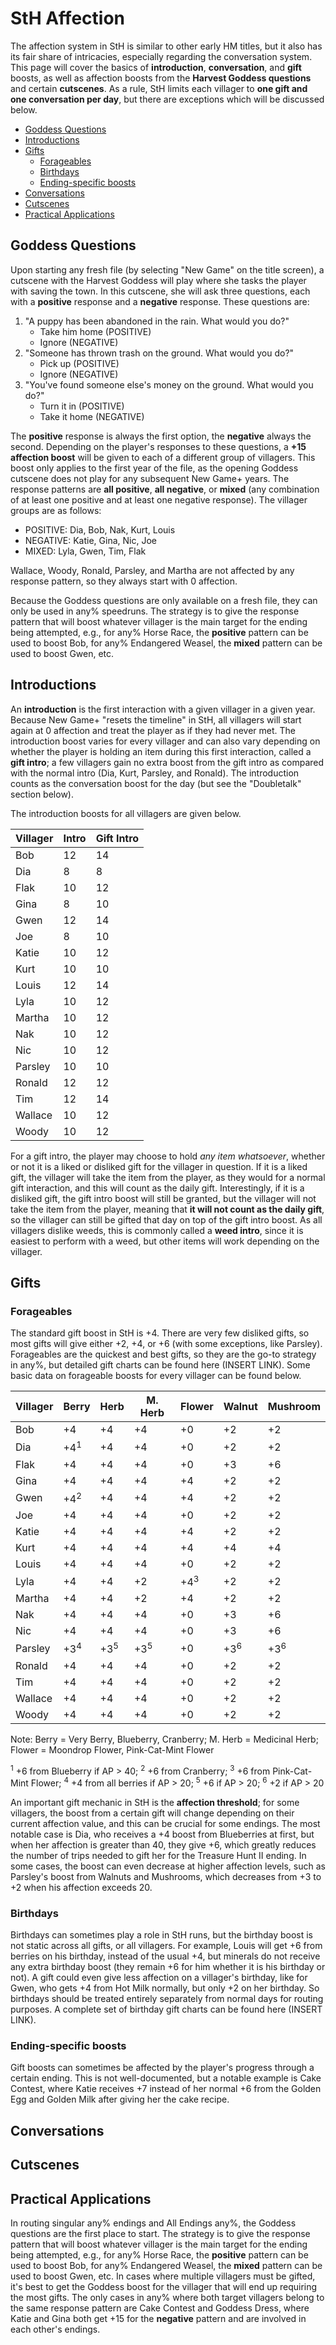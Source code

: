 # StH Affection

The affection system in StH is similar to other early HM titles, but it also has its fair share of intricacies, especially regarding the conversation system. This page will cover the basics of **introduction**, **conversation**, and **gift** boosts, as well as affection boosts from the **Harvest Goddess questions** and certain **cutscenes**. As a rule, StH limits each villager to **one gift and one conversation per day**, but there are exceptions which will be discussed below.

- [Goddess Questions](#goddess-questions)
- [Introductions](#introductions)
- [Gifts](#gifts)
  * [Forageables](#forageables)
  * [Birthdays](#birthdays)
  * [Ending-specific boosts](#ending-specific-boosts)
- [Conversations](#conversations)
- [Cutscenes](#cutscenes)
- [Practical Applications](#practical-applications)

## Goddess Questions

Upon starting any fresh file (by selecting "New Game" on the title screen), a cutscene with the Harvest Goddess will play where she tasks the player with saving the town. In this cutscene, she will ask three questions, each with a **positive** response and a **negative** response. These questions are:

  1. "A puppy has been abandoned in the rain. What would you do?"
     * Take him home (POSITIVE)
     * Ignore (NEGATIVE)
  2. "Someone has thrown trash on the ground. What would you do?"
     * Pick up (POSITIVE)
     * Ignore (NEGATIVE)
  3. "You've found someone else's money on the ground. What would you do?"
     * Turn it in (POSITIVE)
     * Take it home (NEGATIVE)

The **positive** response is always the first option, the **negative** always the second. Depending on the player's responses to these questions, a **+15 affection boost** will be given to each of a different group of villagers. This boost only applies to the first year of the file, as the opening Goddess cutscene does not play for any subsequent New Game+ years. The response patterns are **all positive**, **all negative**, or **mixed** (any combination of at least one positive and at least one negative response). The villager groups are as follows:

  * POSITIVE: Dia, Bob, Nak, Kurt, Louis
  * NEGATIVE: Katie, Gina, Nic, Joe
  * MIXED: Lyla, Gwen, Tim, Flak

Wallace, Woody, Ronald, Parsley, and Martha are not affected by any response pattern, so they always start with 0 affection.

Because the Goddess questions are only available on a fresh file, they can only be used in any% speedruns. The strategy is to give the response pattern that will boost whatever villager is the main target for the ending being attempted, e.g., for any% Horse Race, the **positive** pattern can be used to boost Bob, for any% Endangered Weasel, the **mixed** pattern can be used to boost Gwen, etc.

## Introductions

An **introduction** is the first interaction with a given villager in a given year. Because New Game+ "resets the timeline" in StH, all villagers will start again at 0 affection and treat the player as if they had never met. The introduction boost varies for every villager and can also vary depending on whether the player is holding an item during this first interaction, called a **gift intro**; a few villagers gain no extra boost from the gift intro as compared with the normal intro (Dia, Kurt, Parsley, and Ronald). The introduction counts as the conversation boost for the day (but see the "Doubletalk" section below).

The introduction boosts for all villagers are given below.


| Villager | Intro | Gift Intro |
| --- | --- | --- |
| Bob | 12 | 14 |
| Dia | 8 | 8 |
| Flak | 10 | 12 |
| Gina | 8 | 10 |
| Gwen | 12 | 14 |
| Joe | 8 | 10 |
| Katie | 10 | 12 |
| Kurt | 10 | 10 |
| Louis | 12 | 14 |
| Lyla | 10 | 12 |
| Martha | 10 | 12 |
| Nak | 10 | 12 |
| Nic | 10 | 12 |
| Parsley | 10 | 10 |
| Ronald | 12 | 12 |
| Tim | 12 | 14 |
| Wallace | 10 | 12 |
| Woody | 10 | 12 |

For a gift intro, the player may choose to hold *any item whatsoever*, whether or not it is a liked or disliked gift for the villager in question. If it is a liked gift, the villager will take the item from the player, as they would for a normal gift interaction, and this will count as the daily gift. Interestingly, if it is a disliked gift, the gift intro boost will still be granted, but the villager will not take the item from the player, meaning that **it will not count as the daily gift**, so the villager can still be gifted that day on top of the gift intro boost. As all villagers dislike weeds, this is commonly called a **weed intro**, since it is easiest to perform with a weed, but other items will work depending on the villager.

## Gifts

### Forageables

The standard gift boost in StH is +4. There are very few disliked gifts, so most gifts will give either +2, +4, or +6 (with some exceptions, like Parsley). Forageables are the quickest and best gifts, so they are the go-to strategy in any%, but detailed gift charts can be found here (INSERT LINK). Some basic data on forageable boosts for every villager can be found below.

| Villager | Berry | Herb | M. Herb | Flower | Walnut | Mushroom |
| --- | --- | --- | --- | --- | --- | --- |
| Bob | +4 | +4 | +4 | +0 | +2 | +2 |
| Dia | +4<sup>1</sup> | +4 | +4 | +0 | +2 | +2 |
| Flak | +4 | +4 | +4 | +0 | +3 | +6 |
| Gina | +4 | +4 | +4 | +4 | +2 | +2 |
| Gwen | +4<sup>2</sup> | +4 | +4 | +4 | +2 | +2 |
| Joe | +4 | +4 | +4 | +0 | +2 | +2 |
| Katie | +4 | +4 | +4 | +4 | +2 | +2 |
| Kurt | +4 | +4 | +4 | +4 | +4 | +4 |
| Louis | +4 | +4 | +4 | +0 | +2 | +2 |
| Lyla | +4 | +4 | +2 | +4<sup>3</sup> | +2 | +2 |
| Martha | +4 | +4 | +2 | +4 | +2 | +2 |
| Nak | +4 | +4 | +4 | +0 | +3 | +6 |
| Nic | +4 | +4 | +4 | +0 | +3 | +6 |
| Parsley | +3<sup>4</sup> | +3<sup>5</sup> | +3<sup>5</sup> | +0 | +3<sup>6</sup> | +3<sup>6</sup> |
| Ronald | +4 | +4 | +4 | +0 | +2 | +2 |
| Tim | +4 | +4 | +4 | +0 | +2 | +2 |
| Wallace | +4 | +4 | +4 | +0 | +2 | +2 |
| Woody | +4 | +4 | +4 | +0 | +2 | +2 |

Note: Berry = Very Berry, Blueberry, Cranberry; M. Herb = Medicinal Herb; Flower = Moondrop Flower, Pink-Cat-Mint Flower

<sup>1</sup> +6 from Blueberry if AP > 40;
<sup>2</sup> +6 from Cranberry;
<sup>3</sup> +6 from Pink-Cat-Mint Flower;
<sup>4</sup> +4 from all berries if AP > 20;
<sup>5</sup> +6 if AP > 20;
<sup>6</sup> +2 if AP > 20

An important gift mechanic in StH is the **affection threshold**; for some villagers, the boost from a certain gift will change depending on their current affection value, and this can be crucial for some endings. The most notable case is Dia, who receives a +4 boost from Blueberries at first, but when her affection is greater than 40, they give +6, which greatly reduces the number of trips needed to gift her for the Treasure Hunt II ending. In some cases, the boost can even decrease at higher affection levels, such as Parsley's boost from Walnuts and Mushrooms, which decreases from +3 to +2 when his affection exceeds 20.

### Birthdays

Birthdays can sometimes play a role in StH runs, but the birthday boost is not static across all gifts, or all villagers. For example, Louis will get +6 from berries on his birthday, instead of the usual +4, but minerals do not receive any extra birthday boost (they remain +6 for him whether it is his birthday or not). A gift could even give less affection on a villager's birthday, like for Gwen, who gets +4 from Hot Milk normally, but only +2 on her birthday. So birthdays should be treated entirely separately from normal days for routing purposes. A complete set of birthday gift charts can be found here (INSERT LINK).

### Ending-specific boosts

Gift boosts can sometimes be affected by the player's progress through a certain ending. This is not well-documented, but a notable example is Cake Contest, where Katie receives +7 instead of her normal +6 from the Golden Egg and Golden Milk after giving her the cake recipe.

## Conversations

## Cutscenes

## Practical Applications

In routing singular any% endings and All Endings any%, the Goddess questions are the first place to start. The strategy is to give the response pattern that will boost whatever villager is the main target for the ending being attempted, e.g., for any% Horse Race, the **positive** pattern can be used to boost Bob, for any% Endangered Weasel, the **mixed** pattern can be used to boost Gwen, etc. In cases where multiple villagers must be gifted, it's best to get the Goddess boost for the villager that will end up requiring the most gifts. The only cases in any% where both target villagers belong to the same response pattern are Cake Contest and Goddess Dress, where Katie and Gina both get +15 for the **negative** pattern and are involved in each other's endings.




